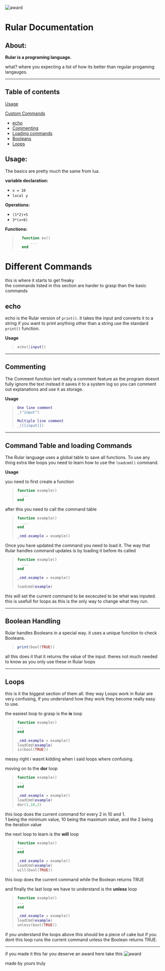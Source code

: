 ![award](images/rular.png)
# Rular Documentation

## About:
**Rular is a programing language.** 

what? where you expecting a list of how its better than regular progaming langauges.

---

## Table of contents

[Usage](#l1)

[Custom Commands](#l2)

+ [echo](#il1)
+ [Commenting](#il2)
+ [Loading commands](#il3)
+ [Booleans](#il4)
+ [Loops](#il5)


## <a name="l1">Usage:</a>

The basics are pretty much the same from lua.

**variable declaration:** 
+ `x = 10`
+ `local y`

**Operations:**
+ `(1*2)+5`
+ `3*(x+8)`

**Functions:**
>```lua
>	function ex()
>		...
>	end
>```

# <a name="l2">Different Commands</a>

this is where it starts to get freaky  
the commands listed in this section are harder to grasp than the basic commands

## <a name="il1">echo</a>

echo is the Rular version of `print()`. it takes the input and converts it to a string if you want to print anything other than a string use the standard `print()` function.

**Usage**
>```lua
>echo([input])
>```

---

## <a name="il2"> Commenting</a>

The Comment function isnt really a comment feature as the program doesnt fully ignore the text instead it saves it to a system log so you can comment out explanations and use it as storage.

**Usage**
>```lua
>One line comment
>_("input")
>
>Multiple line comment
>_([[input]])
>```

---

## <a name="il3">Command Table and loading Commands </a>

The Rular language uses a global table to save all functions. To use any thing extra like loops you need to learn how to use the `loadcmd()` command.

**Usage**

you need to first create a function
>```lua
>function example()
>	...
>end
>```

after this you need to call the command table 

>```lua
>function example()
>	...
>end
>
>_cmd.example = example()
>```

Once you have updated the command you need to load it. The way that Rular handles command updates is by loading it before its called

>```lua
>function example()
>	...
>end
>
>_cmd.example = example()
>
>loadcmd(example)
>```

this will set the current command to be excecuted to be what was inputed. this is usefull for loops as this is the only way to change what they run.

---

## <a name="il4">Boolean Handling</a>

Rular handles Booleans in a special way. it uses a unique function to check Booleans.

>```lua
>print(bool(TRUE))
>```

all this does it that it returns the value of the input. theres not much needed to know as you only use these in Rular loops

---

## <a name="il5">Loops</a>

this is it the biggest section of them all. they way Loops work in Rular are very confusing, if you understand how they work they become really easy to use.

the easiest loop to grasp is the **is** loop
>```lua
>function example()
>...
>end
>
>_cmd.example = example()
>loadCmd(example)
>is(bool(TRUE))
>```

messy right i wasnt kidding when i said loops where confusing.

moving on to the **dor** loop
>```lua
>function example()
>...
>end
>
>_cmd.example = example()
>loadCmd(example)
>dor(1,10,2)
>```

this loop does the current command for every 2 in 10 and 1.  
1 being the minimum value, 10 being the maximum value, and the 2 being the iteration value

the next loop to learn is the **will** loop

>```lua
>function example()
>...
>end
>
>_cmd.example = example()
>loadCmd(example)
>will(bool(TRUE))
>```

this loop does the current command while the Boolean returns TRUE

and finally the last loop we have to understand is the **unless** loop

>```lua
>function example()
>...
>end
>
>_cmd.example = example()
>loadCmd(example)
>unless(bool(TRUE))
>```

if you understand the loops above this should be a piece of cake but if you dont this loop runs the current command unless the Boolean returns TRUE.

---

if you made it this far you deserve an award here take this
![award](images/award.png)

made by yours truly
